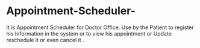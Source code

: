 Appointment-Scheduler-
======================

It is Appointment Scheduler for Doctor Office. Use by the Patient to register his Information in the system or to view his appointment or Update reschedule it or even cancel it .
